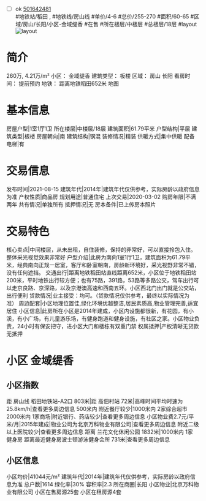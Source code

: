 - [ ] ok [501642481](https://bj.5i5j.com/ershoufang/501642481.html)  
 #地铁站/稻田 ,  #地铁线/房山线
#单价/4-6 #总价/255-270 #面积/60-65   #区域/房山/长阳/小区-金域缇香 #在售 #所在楼层/中楼层 #总楼层/18层 #layout 
![layout](http://image2a.5i5j.com/bdir/layout/377950.jpg_P5.jpg) 
# 简介 
 260万,  4.21万/m² 
小区： 金域缇香
建筑类型： 板楼
区域： 房山 长阳
看房时间： 提前预约
地铁： 距离地铁稻田652米 地图
# 基本信息 
 房屋户型|1室1厅1卫
所在楼层|中楼层/18层
建筑面积|61.79平米
户型结构|平层
建筑类型|板楼
房屋朝向|南
建筑结构|钢混
装修情况|精装
供暖方式|集中供暖
配备电梯|有
# 交易信息 
 发布时间|2021-08-15
建筑年代|2014年|建筑年代仅供参考，实际房龄以政府信息为准
产权性质|商品房
规划用途|普通住宅
上次交易|2020-03-02
购房年限|不满两年
共有情况|单独所有
抵押情况|无
房本备件|已上传房本照片
# 交易特色 
 核心卖点|中间楼层，从未出租，自住装修，保持的非常好，可以直接拎包入住。整体采光视觉效果非常好
户型介绍|此房为南向1室1厅1卫，建筑面积为61.79平米，经典南向正规一居室，客厅和卧室朝南，房龄新环境好，采光视野非常不错，没有任何遮挡。
交通出行|距离地铁稻田站直线距离652米，小区位于地铁稻田站200米，平时地铁出行较方便；也有75路，391路，53路等多路公交，驾车出行可以走京良路、京深路，以及京港澳高速和西南五环。小区西北门出门就是公交站，出行便利
贷款情况|业主接受：均可。（贷款情况仅供参考，最终以实际情况为准）
周边配套|小区地理位置佳,绿化环境优越整洁,居民素质高,物业管理完善,适宜居住
小区信息|此房所在小区是2014年建成，小区内设施都很新，有花园，有小溪，有小广场，有儿童游乐场，有健身跑道和健身设施，有社区之家。小区物业负责，24小时有保安把守，进小区大门和楼栋有双重门禁
权属抵押|产权清晰无贷款 无抵押
# 小区 金域缇香
## 小区指数 
 距 房山线 稻田地铁站-A2口 803米|距 高佃村站 72米|高峰时间平均时速为25.8km/h|查看更多周边信息
500米内 附近餐厅较少|1000米内 2家综合超市
2000米内 1家商场|附近银行、药店较少|查看更多周边信息
小区物业费2.7元/平米/月|2015年建成|物业公司为北京万科物业有限公司|查看更多周边信息
附近二级以上医院较少|查看更多周边信息
距离 兰花文化休闲公园 1832米|1000米内 1家 健身房
距离最近健身房波士顿游泳健身会所 731米|查看更多周边信息
## 小区信息 
 小区均价|41044元/m²
建筑年代|2014年|建筑年代仅供参考，实际房龄以政府信息为准
总户数|1614
绿化率|30%
容积率|2.3
所在商圈|长阳
小区物业|北京万科物业有限公司
小区在售房源25套
小区在租房源4套
